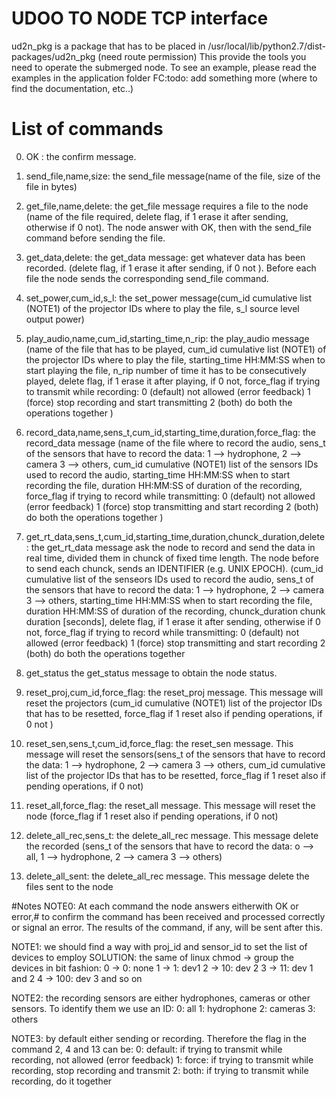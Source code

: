 # UDOO TO NODE TCP interface
ud2n_pkg is a package that has to be placed in /usr/local/lib/python2.7/dist-packages/ud2n_pkg (need route permission)
This provide the tools you need to operate the submerged node.
To see an example, please read the examples in the application folder
FC:todo: add something more (where to find the documentation, etc..)


# List of commands
0) 	OK : the confirm message.

1) 	send_file,name,size: the send_file message(name of the file, size of the file in bytes)

2) 	get_file,name,delete: the get_file message requires a file to the node (name of the file required, delete flag, if 1 erase it after sending, otherwise if 0 not). The node answer with OK, then with the send_file command before sending the file.

3)	get_data,delete: the get_data message: get whatever data has been recorded. (delete flag, if 1 erase it after sending, if 0 not ). Before each file the node sends the corresponding send_file command.

4)	set_power,cum_id,s_l: the set_power message(cum_id cumulative list (NOTE1) of the projector IDs where to play the file, s_l source level output power)

5)	play_audio,name,cum_id,starting_time,n_rip: the play_audio message (name of the file that has to be played, cum_id cumulative list (NOTE1) of the projector IDs where to play the file, starting_time HH:MM:SS when to start playing the file, n_rip number of time it has to be consecutively played, delete flag, if 1 erase it after playing, if 0 not, force_flag if trying to transmit while recording:
            0 (default) not allowed (error feedback)
            1 (force) stop recording and start transmitting
            2 (both) do both the operations together
		)

6)	record_data,name,sens_t,cum_id,starting_time,duration,force_flag: the record_data message (name of the file where to record the audio, sens_t of the sensors that have to record the data:
            1 --> hydrophone,
            2 --> camera
            3 --> others,
    cum_id cumulative (NOTE1) list of the sensors IDs used to record the audio, starting_time HH:MM:SS when to start recording the file, duration HH:MM:SS of duration of the recording, force_flag if trying to record while transmitting:
            0 (default) not allowed (error feedback)
            1 (force) stop transmitting and start recording
            2 (both) do both the operations together
    )

7) 	get_rt_data,sens_t,cum_id,starting_time,duration,chunck_duration,delete: the get_rt_data message ask the node to record and send the data in real time, divided them in chunck of fixed time length. The node before to send each chunck, sends an IDENTIFIER (e.g. UNIX EPOCH). (cum_id cumulative list of the senseors IDs used to record the audio, sens_t of the sensors that have to record the data:
            1 --> hydrophone,
            2 --> camera
            3 --> others,
    starting_time HH:MM:SS when to start recording the file, duration HH:MM:SS of duration of the recording, chunck_duration chunk duration [seconds], delete flag, if 1 erase it after sending, otherwise if 0 not, force_flag if trying to record while transmitting:
                0 (default) not allowed (error feedback)
                1 (force) stop transmitting and start recording
                2 (both) do both the operations together

8)	get_status the get_status message to obtain the node status.

9)	reset_proj,cum_id,force_flag: the reset_proj message. This message will reset the projectors (cum_id cumulative (NOTE1) list of the projector IDs that has to be resetted, force_flag if 1 reset also if pending operations, if 0 not )

10)	reset_sen,sens_t,cum_id,force_flag: the reset_sen message. This message will reset the sensors(sens_t of the sensors that have to record the data:
            1 --> hydrophone,
            2 --> camera
            3 --> others,
    cum_id cumulative list of the projector IDs that has to be resetted, force_flag if 1 reset also if pending operations, if 0 not)

11)	reset_all,force_flag: the reset_all message. This message will reset the node (force_flag if 1 reset also if pending operations, if 0 not)

12) delete_all_rec,sens_t: the delete_all_rec message. This message delete the recorded (sens_t of the sensors that have to record the data:
            o --> all,
            1 --> hydrophone,
            2 --> camera
            3 --> others)

13)   delete_all_sent: the delete_all_rec message. This message delete the files sent to the node

#Notes
NOTE0: At each command the node answers eitherwith OK or error,# to confirm the command has been received and processed correctly or signal an error.  The results of the command, if any, will be sent after this.

NOTE1: we should find a way with proj_id and sensor_id to set the list of devices to employ
SOLUTION: the same of linux chmod → group the devices in bit fashion:
0 ->   0: none
1 ->   1: dev1
2 ->  10: dev 2
3 ->  11: dev 1 and 2
4 -> 100: dev 3
and so on

NOTE2: the recording sensors are either hydrophones, cameras or other sensors. To identify them we use an ID:
0: all
1: hydrophone
2: cameras
3: others

NOTE3: by default either sending or recording. Therefore the flag in the command 2, 4 and 13 can be:
0: default: if trying to transmit while recording, not allowed (error feedback)
1: force: if trying to transmit while recording, stop recording and transmit
2: both: if trying to transmit while recording, do it together

